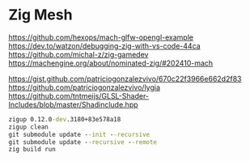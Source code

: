 # Zig Mesh

<https://github.com/hexops/mach-glfw-opengl-example>
<https://dev.to/watzon/debugging-zig-with-vs-code-44ca>
<https://github.com/michal-z/zig-gamedev>
<https://machengine.org/about/nominated-zig/#202410-mach>

<https://gist.github.com/patriciogonzalezvivo/670c22f3966e662d2f83>
<https://github.com/patriciogonzalezvivo/lygia>
<https://github.com/tntmeijs/GLSL-Shader-Includes/blob/master/Shadinclude.hpp>

```cmd
zigup 0.12.0-dev.3180+83e578a18
zigup clean
git submodule update --init --recursive
git submodule update --recursive --remote
zig build run
```
